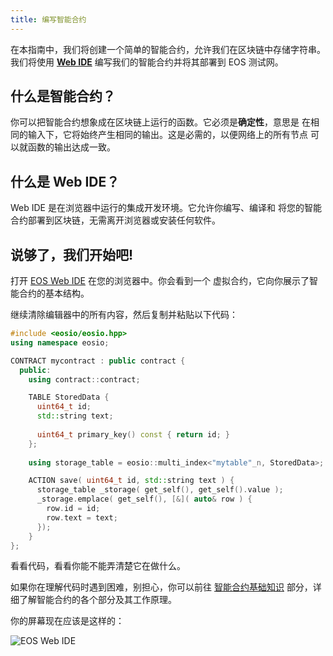 ```yaml
---
title: 编写智能合约
--- 
```


在本指南中，我们将创建一个简单的智能合约，允许我们在区块链中存储字符串。
我们将使用 **[Web IDE](https://eos-web-ide.netlify.app/)** 编写我们的智能合约并将其部署到 EOS 测试网。

## 什么是智能合约？

你可以把智能合约想象成在区块链上运行的函数。它必须是**确定性**，意思是 
在相同的输入下，它将始终产生相同的输出。这是必需的，以便网络上的所有节点
可以就函数的输出达成一致。

## 什么是 Web IDE？

Web IDE 是在浏览器中运行的集成开发环境。它允许你编写、编译和
将您的智能合约部署到区块链，无需离开浏览器或安装任何软件。

## 说够了，我们开始吧!

打开 [EOS Web IDE](https://eos-web-ide.netlify.app/) 在您的浏览器中。你会看到一个
虚拟合约，它向你展示了智能合约的基本结构。

继续清除编辑器中的所有内容，然后复制并粘贴以下代码：

```cpp
#include <eosio/eosio.hpp>
using namespace eosio;

CONTRACT mycontract : public contract {
  public:
    using contract::contract;

    TABLE StoredData {
      uint64_t id;
      std::string text;
      
      uint64_t primary_key() const { return id; }
    };
    
    using storage_table = eosio::multi_index<"mytable"_n, StoredData>;

    ACTION save( uint64_t id, std::string text ) {
      storage_table _storage( get_self(), get_self().value );
      _storage.emplace( get_self(), [&]( auto& row ) {
        row.id = id;
        row.text = text;
      });
    }
};
```

看看代码，看看你能不能弄清楚它在做什么。 

如果你在理解代码时遇到困难，别担心，你可以前往 [智能合约基础知识](/docs/03_smart-contracts/01_contract-anatomy.md)
部分，详细了解智能合约的各个部分及其工作原理。

你的屏幕现在应该是这样的：

![EOS Web IDE](/images/native-web-ide-basics.png)
